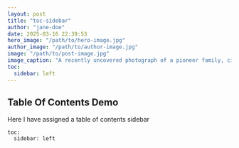 ```yaml
---
layout: post
title: "toc-sidebar"
author: "jane-doe"
date: 2025-03-16 22:39:53
hero_image: "/path/to/hero-image.jpg"
author_image: "/path/to/author-image.jpg"
image: "/path/to/post-image.jpg"
image_caption: "A recently uncovered photograph of a pioneer family, circa 1850s."
toc:
  sidebar: left
---
```


## Table Of Contents Demo
Here I have assigned a table of contents sidebar

```
toc:
  sidebar: left
```

